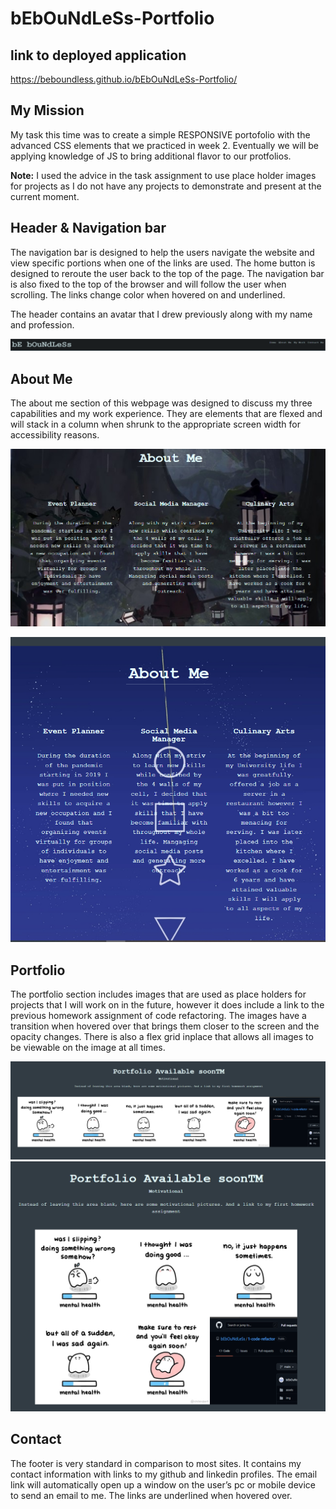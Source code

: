 # bEbOuNdLeSs-Portfolio 

## link to deployed application 

https://beboundless.github.io/bEbOuNdLeSs-Portfolio/

## My Mission

My task this time was to create a simple RESPONSIVE portofolio with the advanced CSS elements that we practiced in week 2. Eventually we will be applying knowledge of JS to bring additional flavor to our protfolios. 

**Note:** I used the advice in the task assignment to use place holder images for projects as I do not have any projects to demonstrate and present at the current moment. 

## Header & Navigation bar

The navigation bar is designed to help the users navigate the website and view specific portions when one of the links are used. The home button is designed to reroute the user back to the top of the page. The navigation bar is also fixed to the top of the browser and will follow the user when scrolling. The links change color when hovered on and underlined. 

The header contains an avatar that I drew previously along with my name and profession. 

![alt text](https://github.com/bEbOuNdLeSs/bEbOuNdLeSs-Portfolio/blob/main/img/nav_bar.PNG)

## About Me
The about me section of this webpage was designed to discuss my three capabilities and my work experience. They are elements that are flexed and will stack in a column when shrunk to the appropriate screen width for accessibility reasons.

![alt text](https://github.com/bEbOuNdLeSs/bEbOuNdLeSs-Portfolio/blob/main/img/flex-object-before.PNG)

![alt text](https://github.com/bEbOuNdLeSs/bEbOuNdLeSs-Portfolio/blob/main/img/flex-object-after.PNG)

## Portfolio
The portfolio section includes images that are used as place holders for projects that I will work on in the future, however it does include a link to the previous homework assignment of code refactoring. The images have a transition when hovered over that brings them closer to the screen and the opacity changes. There is also a flex grid inplace that allows all images to be viewable on the image at all times. 

![alt text](https://github.com/bEbOuNdLeSs/bEbOuNdLeSs-Portfolio/blob/main/img/flex-grid-portfolio.PNG)
![alt text](https://github.com/bEbOuNdLeSs/bEbOuNdLeSs-Portfolio/blob/main/img/flex-grid-portfolio-reactive-images.PNG)

## Contact 
The footer is very standard in comparison to most sites. It contains my contact information with links to my github and linkedin profiles. The email link will automatically open up a window on the user’s pc or mobile device to send an email to me. The links are underlined when hovered over.
